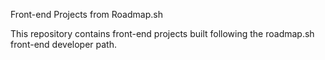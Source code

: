 Front-end Projects from Roadmap.sh

This repository contains front-end projects built following the roadmap.sh front-end developer path.
